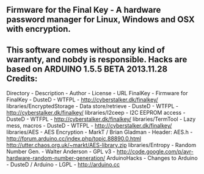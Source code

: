 Firmware for the Final Key - A hardware password manager for Linux, Windows and OSX with encryption.
--
This software comes without any kind of warranty, and nobdy is responsible.
Hacks are based on ARDUINO 1.5.5 BETA 2013.11.28
Credits:
--
Directory			- Description		- Author		- License	- URL
FinalKey 			- Firmware for FinalKey	- DusteD		- WTFPL		- http://cyberstalker.dk/finalkey/
libraries/EncryptedStorage	- Data store/retrieve	- DusteD		- WTFPL		- http://cyberstalker.dk/finalkey/
libraries/I2ceep 		- I2C EEPROM access	- DusteD		- WTFPL		- http://cyberstalker.dk/finalkey/
libraries/TermTool		- Lazy mess, macros	- DusteD		- WTFPL		- http://cyberstalker.dk/finalkey/
libraries/AES			- AES Encryption	- MarkT / Brian Gladman	- Header: AES.h - http://forum.arduino.cc/index.php/topic,88890.0.html http://utter.chaos.org.uk/~markt/AES-library.zip
libraries/Entropy		- Random Number Gen.	- Walter Anderson	- GPL v3	- http://code.google.com/p/avr-hardware-random-number-generation/
ArduinoHacks			- Changes to Arduino 	- DusteD / Arduino	- LGPL		- http://arduino.cc
